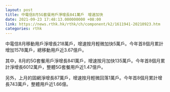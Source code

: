 ```yaml
---
layout: post
title: 中電信8月5G套餐用戶淨增長841萬戶　增速加快
date: 2021-09-23 17:48:13.000000000 +08:00
link: https://news.rthk.hk/rthk/ch/component/k2/1611941-20210923.htm
categories: rthk
---
```


中電信8月移動用戶淨增長218萬戶，增速按月輕微加快5萬戶。今年首8個月累計增加1578萬戶，總移動用戶近3.67億戶。

其中，8月的5G套餐用戶淨增長841萬戶，增速按月加快135萬戶。今年首8個月累計淨增長6012萬戶，整體5G套餐用戶近1.47億戶。

另外，上月的固網淨增長87萬戶，增速按月輕微回落1萬戶。今年首8個月累計增長743萬戶，整體用戶近1.66億。
